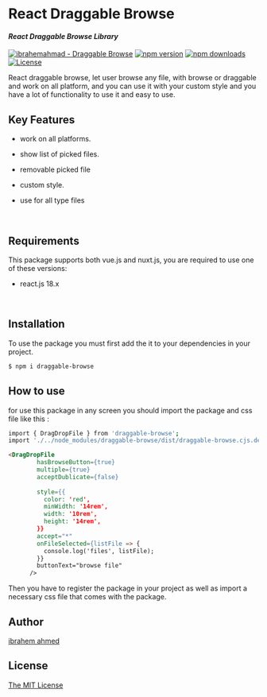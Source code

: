 # React Draggable Browse

#### _React Draggable Browse Library_



[![ibrahemahmad - Draggable Browse](https://img.shields.io/static/v1?label=ibrahemahmad&message=draggable-browse&color=yellow&logo=github)](https://github.com/ibrahemahmad/draggable-browse "Go to GitHub repo")
[![npm version](https://img.shields.io/npm/v/draggable-browse.svg)](http://badge.fury.io/js/draggable-browse) [![npm downloads](https://img.shields.io/npm/dm/draggable-browse.svg)](http://badge.fury.io/js/draggable-browse) [![License](https://img.shields.io/badge/License-MIT-blue)](https://github.com/ibrahemahmad/draggable-browse/blob/main/LICENSE)

React draggable browse, let user browse any file, with browse or draggable and work on all platform, and you can use it with your custom style and you have a lot of functionality to use it and easy to use.


## Key Features

- work on all platforms.
- show list of picked files.
- removable picked file
- custom style.
- use for all type files

  &nbsp;

 

 
## Requirements

This package supports both vue.js and nuxt.js, you are required to use one of these versions:

- react.js 18.x

&nbsp;

## Installation

To use the package you must first add the it to your dependencies in your project.

```bash
$ npm i draggable-browse
```

## How to use

for use this package in any screen you should import the package and css file like this :

```bash
import { DragDropFile } from 'draggable-browse';
import './../node_modules/draggable-browse/dist/draggable-browse.cjs.development.css'

```
```html
<DragDropFile
        hasBrowseButton={true}
        multiple={true}
        acceptDublicate={false}
        
        style={{
          color: 'red',
          minWidth: '14rem',
          width: '10rem',
          height: '14rem',
        }}
        accept="*"
        onFileSelected={listFile => {
          console.log('files', listFile);
        }}
        buttonText="browse file"
      />
```


Then you have to register the package in your project as well as import a necessary css file that comes with the package.

## Author

[ibrahem ahmed](https://github.com/ibrahemahmad)

## License

[The MIT License](http://opensource.org/licenses/MIT)

